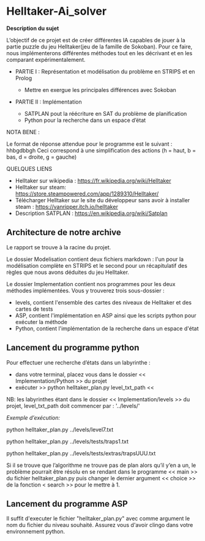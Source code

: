 # Helltaker-Ai_solver



**Description du sujet**

L’objectif de ce projet est de créer différentes IA capables de jouer à la partie puzzle du jeu Helltaker(jeu de la famille de Sokoban).
Pour ce faire, nous implémenterons différentes méthodes tout en les décrivant et en les comparant expérimentalement.




* PARTIE I : Représentation et modélisation du problème en STRIPS et en Prolog 

    - Mettre en exergue les principales différences avec Sokoban
    


* PARTIE II : Implémentation 

     - SATPLAN pout la réécriture en SAT du problème de planification
     - Python pour la recherche dans un espace d’état



NOTA BENE : 

Le format de réponse attendue pour le programme est le suivant : hhbgdbbgh
Ceci correspond à une simplification des actions (h = haut, b = bas, d = droite, g = gauche)



QUELQUES LIENS 

* Helltaker sur wikipedia : https://fr.wikipedia.org/wiki/Helltaker
* Helltaker sur steam: https://store.steampowered.com/app/1289310/Helltaker/
* Télécharger Helltaker sur le site du développeur sans avoir à installer steam : https://vanripper.itch.io/helltaker
* Description SATPLAN : https://en.wikipedia.org/wiki/Satplan

## Architecture de notre archive
Le rapport se trouve à la racine du projet.

Le dossier Modelisation contient deux fichiers markdown : l'un pour la modélisation complète en STRIPS et le second pour un récapitulatif des règles que nous avons déduites du jeu Helltaker.

Le dossier Implementation contient nos programmes pour les deux méthodes implémentées. Vous y trouverez trois sous-dossier : 
* levels, contient l'ensemble des cartes des niveaux de Helltaker et des cartes de tests
* ASP, contient l'implémentation en ASP ainsi que les scripts python pour exécuter la méthode
* Python, contient l'implémentation de la recherche dans un espace d'état

## Lancement du programme python

Pour effectuer une recherche d’états dans un labyrinthe :
- dans votre terminal, placez vous dans le dossier << Implementation/Python >> du projet
- exécuter >> python helltaker_plan.py level_txt_path <<


NB: les labyrinthes étant dans le dossier << Implementation/levels >> du projet, level_txt_path doit
commencer par : '../levels/'

*Exemple d’exécution:*

python helltaker_plan.py ../levels/level7.txt

python helltaker_plan.py ../levels/tests/traps1.txt

python helltaker_plan.py ../levels/tests/extras/trapsUUU.txt


Si il se trouve que l’algorithme ne trouve pas de plan alors qu’il y’en a un, le problème pourrait être
résolu en se rendant dans le programme << main >> du fichier helltaker_plan.py puis changer le dernier
argument << choice >> de la fonction < search >> pour le mettre à 1.

## Lancement du programme ASP

Il suffit d'executer le fichier "helltaker_plan.py" avec comme argument le nom du fichier du niveau souhaité.
Assurez vous d'avoir clingo dans votre environnement python.

